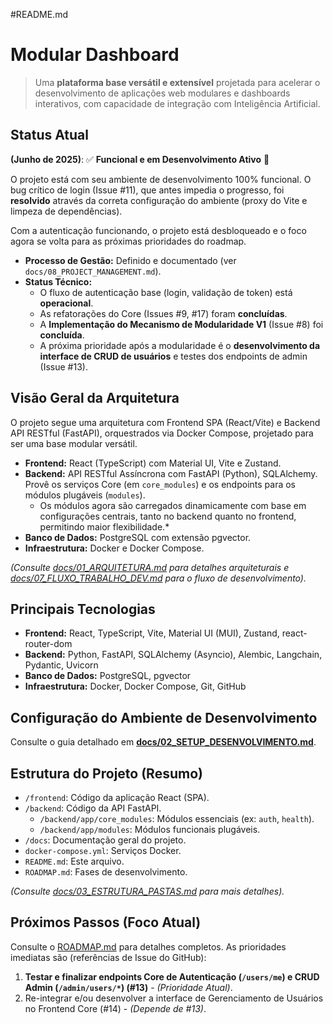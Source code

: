 #README.md
# Modular Dashboard

> Uma **plataforma base versátil e extensível** projetada para acelerar o desenvolvimento de aplicações web modulares e dashboards interativos, com capacidade de integração com Inteligência Artificial.

## Status Atual

**(Junho de 2025)**: ✅ **Funcional e em Desenvolvimento Ativo** 🚧

O projeto está com seu ambiente de desenvolvimento 100% funcional. O bug crítico de login (Issue #11), que antes impedia o progresso, foi **resolvido** através da correta configuração do ambiente (proxy do Vite e limpeza de dependências).

Com a autenticação funcionando, o projeto está desbloqueado e o foco agora se volta para as próximas prioridades do roadmap.

* **Processo de Gestão:** Definido e documentado (ver `docs/08_PROJECT_MANAGEMENT.md`).
* **Status Técnico:**
    * O fluxo de autenticação base (login, validação de token) está **operacional**.
    * As refatorações do Core (Issues #9, #17) foram **concluídas**.
    * A **Implementação do Mecanismo de Modularidade V1** (Issue #8) foi **concluída**.
    * A próxima prioridade após a modularidade é o **desenvolvimento da interface de CRUD de usuários** e testes dos endpoints de admin (Issue #13).

## Visão Geral da Arquitetura

O projeto segue uma arquitetura com Frontend SPA (React/Vite) e Backend API RESTful (FastAPI), orquestrados via Docker Compose, projetado para ser uma base modular versátil.

* **Frontend:** React (TypeScript) com Material UI, Vite e Zustand.
* **Backend:** API RESTful Assíncrona com FastAPI (Python), SQLAlchemy. Provê os serviços Core (em `core_modules`) e os endpoints para os módulos plugáveis (`modules`).
    * Os módulos agora são carregados dinamicamente com base em configurações centrais, tanto no backend quanto no frontend, permitindo maior flexibilidade.*
* **Banco de Dados:** PostgreSQL com extensão pgvector.
* **Infraestrutura:** Docker e Docker Compose.

*(Consulte [docs/01_ARQUITETURA.md](./docs/01_ARQUITETURA.md) para detalhes arquiteturais e [docs/07_FLUXO_TRABALHO_DEV.md](./docs/07_FLUXO_TRABALHO_DEV.md) para o fluxo de desenvolvimento).*

## Principais Tecnologias

- **Frontend:** React, TypeScript, Vite, Material UI (MUI), Zustand, react-router-dom
- **Backend:** Python, FastAPI, SQLAlchemy (Asyncio), Alembic, Langchain, Pydantic, Uvicorn
- **Banco de Dados:** PostgreSQL, pgvector
- **Infraestrutura:** Docker, Docker Compose, Git, GitHub

## Configuração do Ambiente de Desenvolvimento

Consulte o guia detalhado em **[docs/02_SETUP_DESENVOLVIMENTO.md](./docs/02_SETUP_DESENVOLVIMENTO.md)**.

## Estrutura do Projeto (Resumo)

* `/frontend`: Código da aplicação React (SPA).
* `/backend`: Código da API FastAPI.
    * `/backend/app/core_modules`: Módulos essenciais (ex: `auth`, `health`).
    * `/backend/app/modules`: Módulos funcionais plugáveis.
* `/docs`: Documentação geral do projeto.
* `docker-compose.yml`: Serviços Docker.
* `README.md`: Este arquivo.
* `ROADMAP.md`: Fases de desenvolvimento.

*(Consulte [docs/03_ESTRUTURA_PASTAS.md](./docs/03_ESTRUTURA_PASTAS.md) para mais detalhes).*

## Próximos Passos (Foco Atual)

Consulte o [ROADMAP.md](./ROADMAP.md) para detalhes completos. As prioridades imediatas são (referências de Issue do GitHub):

1.  **Testar e finalizar endpoints Core de Autenticação (`/users/me`) e CRUD Admin (`/admin/users/*`) (#13)** - *(Prioridade Atual)*.
2.  Re-integrar e/ou desenvolver a interface de Gerenciamento de Usuários no Frontend Core (#14) - *(Depende de #13)*.